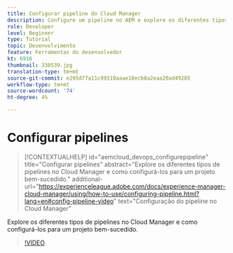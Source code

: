 ```yaml
---
title: Configurar pipeline do Cloud Manager
description: Configure um pipeline no AEM e explore os diferentes tipos de pipelines.
role: Developer
level: Beginner
type: Tutorial
topic: Desenvolvimento
feature: Ferramentas do desenvolvedor
kt: 6916
thumbnail: 330539.jpg
translation-type: tm+mt
source-git-commit: e295d77a11c99310aaae10ecb8a2eaa20ad49285
workflow-type: tm+mt
source-wordcount: '74'
ht-degree: 4%

---
```



# Configurar pipelines

>[!CONTEXTUALHELP]
>id="aemcloud_devops_configurepipeline"
>title="Configurar pipelines"
>abstract="Explore os diferentes tipos de pipelines no Cloud Manager e como configurá-los para um projeto bem-sucedido."
>additional-url="https://experienceleague.adobe.com/docs/experience-manager-cloud-manager/using/how-to-use/configuring-pipeline.html?lang=en#config-pipeline-video" text="Configuração do pipeline no Cloud Manager"

Explore os diferentes tipos de pipelines no Cloud Manager e como configurá-los para um projeto bem-sucedido.

>[!VIDEO](https://video.tv.adobe.com/v/330539/?quality=12&learn=on)
